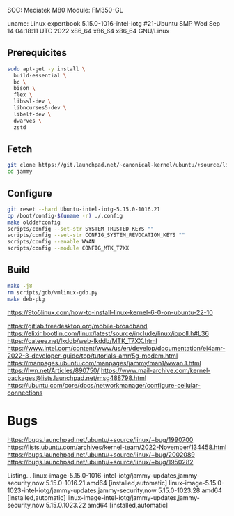 
SOC: Mediatek M80
Module: FM350-GL


uname: Linux expertbook 5.15.0-1016-intel-iotg #21-Ubuntu SMP Wed Sep 14 04:18:11 UTC 2022 x86_64 x86_64 x86_64 GNU/Linux

## Prerequicites

```bash
sudo apt-get -y install \
  build-essential \
  bc \
  bison \
  flex \
  libssl-dev \
  libncurses5-dev \
  libelf-dev \
  dwarves \
  zstd
```


## Fetch
```bash
git clone https://git.launchpad.net/~canonical-kernel/ubuntu/+source/linux-intel-iotg/+git/jammy/
cd jammy
```


## Configure
```bash
git reset --hard Ubuntu-intel-iotg-5.15.0-1016.21
cp /boot/config-$(uname -r) ./.config
make olddefconfig
scripts/config --set-str SYSTEM_TRUSTED_KEYS ""
scripts/config --set-str CONFIG_SYSTEM_REVOCATION_KEYS ""
scripts/config --enable WWAN
scripts/config --module CONFIG_MTK_T7XX
```

## Build
```bash
make -j8
rm scripts/gdb/vmlinux-gdb.py 
make deb-pkg
```

https://9to5linux.com/how-to-install-linux-kernel-6-0-on-ubuntu-22-10


https://gitlab.freedesktop.org/mobile-broadband
https://elixir.bootlin.com/linux/latest/source/include/linux/iopoll.h#L36
https://cateee.net/lkddb/web-lkddb/MTK_T7XX.html
https://www.intel.com/content/www/us/en/develop/documentation/ei4amr-2022-3-developer-guide/top/tutorials-amr/5g-modem.html
https://manpages.ubuntu.com/manpages/jammy/man1/wwan.1.html
https://lwn.net/Articles/890750/
https://www.mail-archive.com/kernel-packages@lists.launchpad.net/msg488798.html
https://ubuntu.com/core/docs/networkmanager/configure-cellular-connections


# Bugs
https://bugs.launchpad.net/ubuntu/+source/linux/+bug/1990700
https://lists.ubuntu.com/archives/kernel-team/2022-November/134458.html
https://bugs.launchpad.net/ubuntu/+source/linux/+bug/2002089
https://bugs.launchpad.net/ubuntu/+source/linux/+bug/1950282


Listing...
linux-image-5.15.0-1016-intel-iotg/jammy-updates,jammy-security,now 5.15.0-1016.21 amd64 [installed,automatic]
linux-image-5.15.0-1023-intel-iotg/jammy-updates,jammy-security,now 5.15.0-1023.28 amd64 [installed,automatic]
linux-image-intel-iotg/jammy-updates,jammy-security,now 5.15.0.1023.22 amd64 [installed,automatic]

